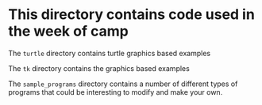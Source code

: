 # This directory contains code used in the week of camp #

The `turtle` directory contains turtle graphics based examples

The `tk` directory contains the graphics based examples

The `sample_programs` directory contains a number of different types of programs
that could be interesting to modify and make your own.
